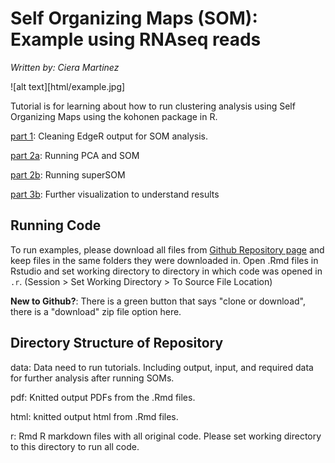 # Self Organizing Maps (SOM): Example using RNAseq reads

*Written by: Ciera Martinez*

![alt text][html/example.jpg]

Tutorial is for learning about how to run clustering analysis using Self Organizing Maps using the kohonen package in R.

[part 1](html/SOM_RNAseq_tutorial_part1_clean.html): Cleaning EdgeR output for SOM analysis.

[part 2a](html/SOM_RNAseq_tutorial_part2a_SOM.html): Running PCA and SOM

[part 2b](html/SOM_RNAseq_tutorial_part2a_SOM.html): Running superSOM 

[part 3b](html/SOM_RNAseq_tutorial_part3b_visualizeSSOM.html): Further visualization to understand results

Running Code
-------------

To run examples, please download all files from [Github Repository page](https://github.com/iamciera/SOMexample) and keep files in the same folders they were downloaded in. Open .Rmd files in Rstudio and set working directory to directory in which code was opened in `.r`. (Session > Set Working Directory > To Source File Location)

**New to Github?**: There is a green button that says "clone or download", there is a "download" zip file option here.

Directory Structure of Repository
---------------------

data: Data need to run tutorials. Including output, input, and required data for further analysis after running SOMs.

pdf: Knitted output PDFs from the .Rmd files.

html: knitted output html from .Rmd files.

r: Rmd R markdown files with all original code. Please set working directory to this directory to run all code.